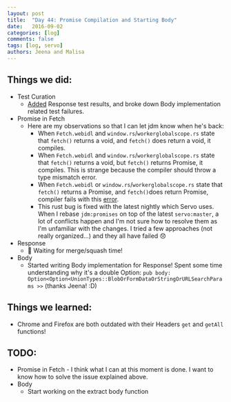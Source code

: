 ```yaml
---
layout: post
title:  "Day 44: Promise Compilation and Starting Body"
date:   2016-09-02
categories: [log]
comments: false
tags: [log, servo]
authors: Jeena and Malisa
---
```


## Things we did:
- Test Curation
    - [Added](https://github.com/servo/servo/issues/11894#issuecomment-244184468) Response test results, and broke down Body implementation related test failures.
- Promise in Fetch
    - Here are my observations so that I can let jdm know when he's back:
        - When `Fetch.webidl` and `window.rs`/`workerglobalscope.rs` state that `fetch()` returns a void, and `fetch()` does return a void, it compiles.
        - When `Fetch.webidl` and `window.rs`/`workerglobalscope.rs` state that `fetch()` returns a void, but `fetch()` returns Promise, it compiles. This is strange because the compiler should throw a type mismatch error.
        - When `Fetch.webidl` or `window.rs`/`workerglobalscope.rs` state that `fetch()` returns a Promise, and `fetch()`does return Promise, compiler fails with this [error](https://github.com/rust-lang/rust/issues/36092).
        - This rust bug is fixed with the latest nightly which Servo uses. When I rebase `jdm:promises` on top of the latest `servo:master`, a lot of conflicts happen and I'm not sure how to resolve them as I'm unfamiliar with the changes. I tried a few approaches (not really organized…) and they all have failed :disappointed:
- Response
    - :baby_chick: Waiting for merge/squash time!
- Body
    - Started writing Body implementation for Response! Spent some time understanding why it's a double Option: `pub body: Option<Option<UnionTypes::BlobOrFormDataOrStringOrURLSearchParams >>` (thanks Jeena! :D)

## Things we learned:
- Chrome and Firefox are both outdated with their Headers `get` and `getAll` functions!

## TODO:
- Promise in Fetch
      - I think what I can at this moment is done. I want to know how to solve the issue explained above.
- Body
    - Start working on the extract body function
